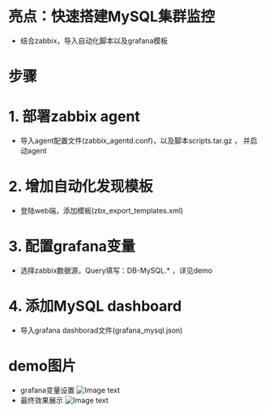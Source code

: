 # 亮点：快速搭建MySQL集群监控
* 结合zabbix，导入自动化脚本以及grafana模板

# 步骤
# 1. 部署zabbix agent
* 导入agent配置文件(zabbix_agentd.conf)，以及脚本scripts.tar.gz ， 并启动agent
# 2. 增加自动化发现模板
* 登陆web端，添加模板(zbx_export_templates.xml)
# 3. 配置grafana变量
* 选择zabbix数据源，Query填写：DB-MySQL.*  ，详见demo
# 4. 添加MySQL dashboard
* 导入grafana dashborad文件(grafana_mysql.json)


# demo图片
* grafana变量设置
![Image text](https://raw.githubusercontent.com/ocpeng/MySQL-monitor/master/MySQL-monitor/demo/02.png)
* 最终效果展示
![Image text](https://raw.githubusercontent.com/ocpeng/MySQL-monitor/master/MySQL-monitor/demo/01.png)
